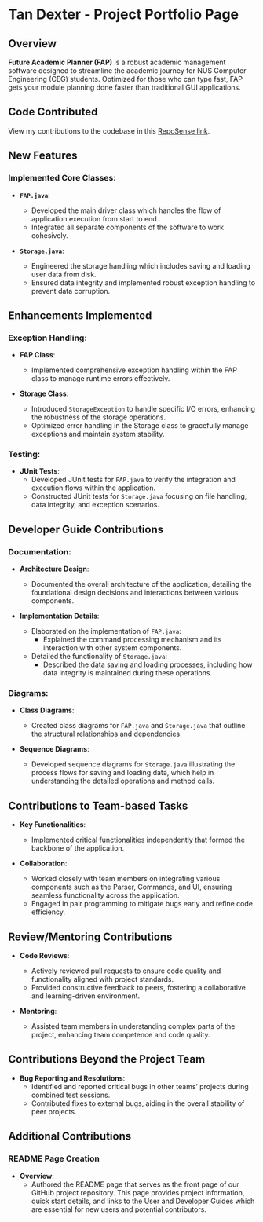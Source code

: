 # Tan Dexter - Project Portfolio Page

## Overview

**Future Academic Planner (FAP)** is a robust academic management software designed to streamline the academic journey 
for NUS Computer Engineering (CEG) students. Optimized for those who can type fast, FAP gets your module planning done 
faster than traditional GUI applications.

## Code Contributed

View my contributions to the codebase in this [RepoSense link](https://nus-cs2113-ay2324s2.github.io/tp-dashboard/?search=dextboy&breakdown=true&sort=groupTitle%20dsc&sortWithin=title&since=2024-02-23&timeframe=commit&mergegroup=&groupSelect=groupByRepos&checkedFileTypes=docs~functional-code~test-code~other).

## New Features

### Implemented Core Classes:

- **`FAP.java`**:
  - Developed the main driver class which handles the flow of application execution from start to end.
  - Integrated all separate components of the software to work cohesively.

- **`Storage.java`**:
  - Engineered the storage handling which includes saving and loading user data from disk.
  - Ensured data integrity and implemented robust exception handling to prevent data corruption.

## Enhancements Implemented

### Exception Handling:

- **FAP Class**:
  - Implemented comprehensive exception handling within the FAP class to manage runtime errors effectively.

- **Storage Class**:
  - Introduced `StorageException` to handle specific I/O errors, enhancing the robustness of the storage operations.
  - Optimized error handling in the Storage class to gracefully manage exceptions and maintain system stability.

### Testing:

- **JUnit Tests**:
  - Developed JUnit tests for `FAP.java` to verify the integration and execution flows within the application.
  - Constructed JUnit tests for `Storage.java` focusing on file handling, data integrity, and exception scenarios.

## Developer Guide Contributions

### Documentation:

- **Architecture Design**:
  - Documented the overall architecture of the application, detailing the foundational design decisions and 
  interactions between various components.

- **Implementation Details**:
  - Elaborated on the implementation of `FAP.java`:
    - Explained the command processing mechanism and its interaction with other system components.
  - Detailed the functionality of `Storage.java`:
    - Described the data saving and loading processes, including how data integrity is maintained during these 
    operations.

### Diagrams:

- **Class Diagrams**:
  - Created class diagrams for `FAP.java` and `Storage.java` that outline the structural relationships and dependencies.

- **Sequence Diagrams**:
  - Developed sequence diagrams for `Storage.java` illustrating the process flows for saving and loading data, which 
  help in understanding the detailed operations and method calls.

## Contributions to Team-based Tasks

- **Key Functionalities**:
  - Implemented critical functionalities independently that formed the backbone of the application.

- **Collaboration**:
  - Worked closely with team members on integrating various components such as the Parser, Commands, and UI, 
  ensuring seamless functionality across the application.
  - Engaged in pair programming to mitigate bugs early and refine code efficiency.

## Review/Mentoring Contributions

- **Code Reviews**:
  - Actively reviewed pull requests to ensure code quality and functionality aligned with project standards.
  - Provided constructive feedback to peers, fostering a collaborative and learning-driven environment.

- **Mentoring**:
  - Assisted team members in understanding complex parts of the project, enhancing team competence and code quality.

## Contributions Beyond the Project Team

- **Bug Reporting and Resolutions**:
  - Identified and reported critical bugs in other teams’ projects during combined test sessions.
  - Contributed fixes to external bugs, aiding in the overall stability of peer projects.

## Additional Contributions

### README Page Creation

- **Overview**:
  - Authored the README page that serves as the front page of our GitHub project repository. This page provides project information, quick start details, and links to the User and Developer Guides which are essential for new users and potential contributors.
